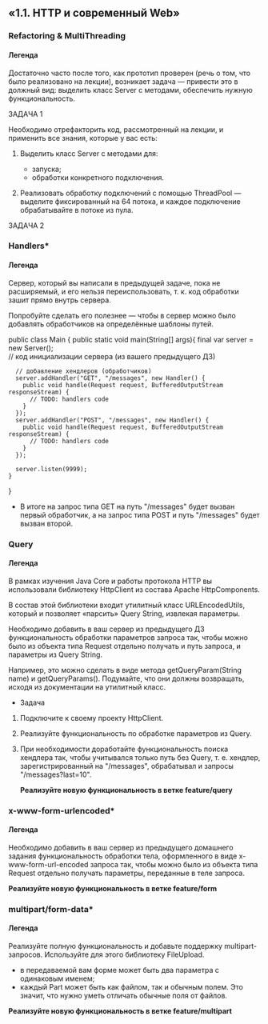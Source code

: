 ## «1.1. HTTP и современный Web»

### Refactoring & MultiThreading

#### Легенда

Достаточно часто после того, как прототип проверен (речь о том, что было реализовано на лекции), возникает задача — привести это в должный вид: выделить класс Server c методами, обеспечить нужную функциональность.

ЗАДАЧА 1

Необходимо отрефакторить код, рассмотренный на лекции, и применить все знания, которые у вас есть:

1. Выделить класс Server с методами для: 
   - запуска; 
   - обработки конкретного подключения.
  
2. Реализовать обработку подключений с помощью ThreadPool — выделите фиксированный на 64 потока, и каждое подключение обрабатывайте в потоке из пула. 
   
ЗАДАЧА 2

### Handlers*

#### Легенда

Сервер, который вы написали в предыдущей задаче, пока не расширяемый, и его нельзя переиспользовать, т. к. код 
обработки зашит прямо внутрь сервера.

Попробуйте сделать его полезнее — чтобы в сервер можно было добавлять обработчиков на определённые шаблоны 
путей.

public class Main {
    public static void main(String[] args){
      final var server = new Server();  
      // код инициализации сервера (из вашего предыдущего ДЗ)

      // добавление хендлеров (обработчиков)    
      server.addHandler("GET", "/messages", new Handler() {
        public void handle(Request request, BufferedOutputStream responseStream) {
          // TODO: handlers code
        }
      });
      server.addHandler("POST", "/messages", new Handler() {
        public void handle(Request request, BufferedOutputStream responseStream) {
          // TODO: handlers code
        }
      });

      server.listen(9999);
    }    
}
- В итоге на запрос типа GET на путь "/messages" будет вызван первый обработчик, а на запрос типа POST и путь "/messages" будет вызван второй.
  
### Query

#### Легенда

В рамках изучения Java Core и работы протокола HTTP вы использовали библиотеку HttpClient из состава Apache HttpComponents.

В состав этой библиотеки входит утилитный класс URLEncodedUtils, который и позволяет «парсить» Query String, извлекая параметры.

Необходимо добавить в ваш сервер из предыдущего ДЗ функциональность обработки параметров запроса так, чтобы можно было из объекта типа Request отдельно получать и путь запроса, и параметры из Query String.

Например, это можно сделать в виде метода getQueryParam(String name) и getQueryParams(). Подумайте, что они должны возвращать, исходя из документации на утилитный класс.

- Задача
1. Подключите к своему проекту HttpClient.
2. Реализуйте функциональность по обработке параметров из Query.
3. При необходимости доработайте функциональность поиска хендлера так, чтобы учитывался только путь без Query, 
   т. е. хендлер, зарегистрированный на "/messages", обрабатывал и запросы "/messages?last=10".

   **Реализуйте новую функциональность в ветке feature/query**

### x-www-form-urlencoded*

#### Легенда

Необходимо добавить в ваш сервер из предыдущего домашнего задания функциональность обработки тела, 
оформленного в виде x-www-form-url-encoded запроса так, чтобы можно было из объекта типа Request отдельно 
получать параметры, переданные в теле запроса.

**Реализуйте новую функциональность в ветке feature/form**

### multipart/form-data*

#### Легенда

Реализуйте полную функциональность и добавьте поддержку multipart-запросов. Используйте для этого библиотеку FileUpload.
- в передаваемой вам форме может быть два параметра с одинаковым именем;
- каждый Part может быть как файлом, так и обычным полем.
Это значит, что нужно уметь отличать обычные поля от файлов.

**Реализуйте новую функциональность в ветке feature/multipart**